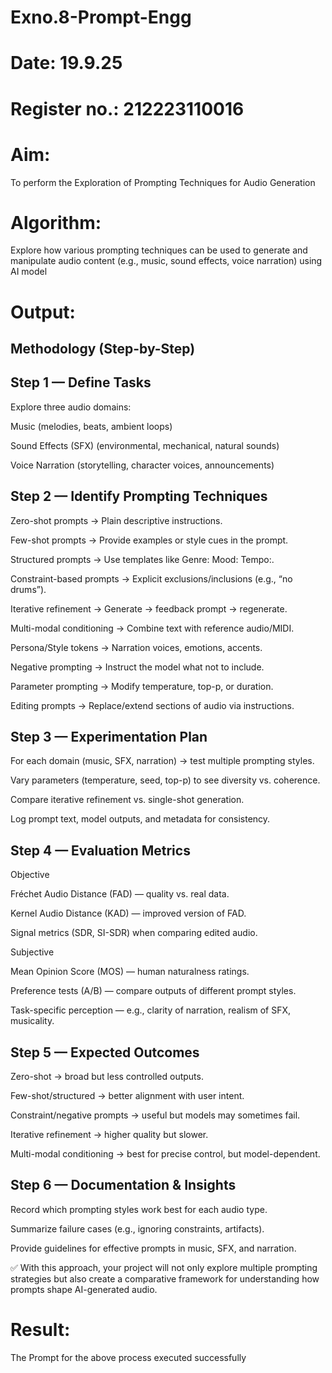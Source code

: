 # Exno.8-Prompt-Engg
# Date: 19.9.25
# Register no.: 212223110016
# Aim: 
To perform the Exploration of Prompting Techniques for Audio Generation
# Algorithm: 
Explore how various prompting techniques can be used to generate and manipulate audio content (e.g., music, sound effects, voice narration) using AI model

# Output:
## Methodology (Step-by-Step)
## Step 1 — Define Tasks

Explore three audio domains:

Music (melodies, beats, ambient loops)

Sound Effects (SFX) (environmental, mechanical, natural sounds)

Voice Narration (storytelling, character voices, announcements)

## Step 2 — Identify Prompting Techniques

Zero-shot prompts → Plain descriptive instructions.

Few-shot prompts → Provide examples or style cues in the prompt.

Structured prompts → Use templates like Genre: Mood: Tempo:.

Constraint-based prompts → Explicit exclusions/inclusions (e.g., “no drums”).

Iterative refinement → Generate → feedback prompt → regenerate.

Multi-modal conditioning → Combine text with reference audio/MIDI.

Persona/Style tokens → Narration voices, emotions, accents.

Negative prompting → Instruct the model what not to include.

Parameter prompting → Modify temperature, top-p, or duration.

Editing prompts → Replace/extend sections of audio via instructions.

## Step 3 — Experimentation Plan

For each domain (music, SFX, narration) → test multiple prompting styles.

Vary parameters (temperature, seed, top-p) to see diversity vs. coherence.

Compare iterative refinement vs. single-shot generation.

Log prompt text, model outputs, and metadata for consistency.

## Step 4 — Evaluation Metrics

Objective

Fréchet Audio Distance (FAD) — quality vs. real data.

Kernel Audio Distance (KAD) — improved version of FAD.

Signal metrics (SDR, SI-SDR) when comparing edited audio.

Subjective

Mean Opinion Score (MOS) — human naturalness ratings.

Preference tests (A/B) — compare outputs of different prompt styles.

Task-specific perception — e.g., clarity of narration, realism of SFX, musicality.

## Step 5 — Expected Outcomes

Zero-shot → broad but less controlled outputs.

Few-shot/structured → better alignment with user intent.

Constraint/negative prompts → useful but models may sometimes fail.

Iterative refinement → higher quality but slower.

Multi-modal conditioning → best for precise control, but model-dependent.

## Step 6 — Documentation & Insights

Record which prompting styles work best for each audio type.

Summarize failure cases (e.g., ignoring constraints, artifacts).

Provide guidelines for effective prompts in music, SFX, and narration.

✅ With this approach, your project will not only explore multiple prompting strategies but also create a comparative framework for understanding how prompts shape AI-generated audio.
# Result: 
The Prompt for the above process executed successfully
